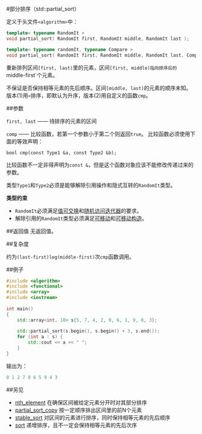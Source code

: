 #部分排序（std::partial_sort）

定义于头文件`<algorithm>`中：

```C++
template< typename RandomIt >
void partial_sort( RandomIt first, RandomIt middle, RandomIt last );    (1)
```
```C++
template< typename randomIt, typename Compare >
void partial_sort( RandomIt first, RandomIt middle, RandomIt last, Compare comp );       (2)
```

重新排列区间`[first, last)`里的元素，区间`[first, middle)指向排序后的`middle-first`个元素。

不保证是否保持相等元素的先后顺序。区间`[middle, last)`的元素的顺序未知。版本(1)用`<`排序，即默认为升序，版本(2)用自定义的函数`cmp`。

##参数

`first, last` —— 待排序的元素的区间

`comp` —— 比较函数，若第一个参数小于第二个则返回`true`。
       比较函数必须使用下面的等效声明：

`bool cmp(const Type1 &a, const Type2 &b);`

比较函数不一定非得声明为`const &`，但是这个函数对象应该不能修改传递过来的参数。

类型`Type1`和`Type2`必须是能够解除引用操作和隐式互转的`RandomIt`类型。

**类型约束**
- `RandomIt`必须满足[值可交换](../concept/ValueSwappable.md)和[随机访问迭代器](http://en.cppreference.com/w/cpp/concept/RandomAccessIterator)的要求。
- 解除引用的`RandomIt`类型必须满足[可移动](../concept/MoveAssignable.md)和[可移动构造](../concept/MoveConstructible.md)。

##返回值
无返回值。

##复杂度

约为`(last-first)log(middle-first)`次`cmp`函数调用。

##例子

```C++
#include <algorithm>
#include <functional>
#include <array>
#include <iostream>
 
int main()
{
    std::array<int, 10> s{5, 7, 4, 2, 8, 6, 1, 9, 0, 3};
 
    std::partial_sort(s.begin(), s.begin() + 3, s.end());
    for (int a : s) {
        std::cout << a << " ";
    } 
}
```

输出为：

```C++
0 1 2 7 8 6 5 9 4 3
```

##另见

- [nth_element](nth_element.md)    在确保区间被给定元素分开时对其部分排序
- [partial_sort_copy](partial_sort_copy.md)   按一定顺序排出区间里的前N个元素
- [stable_sort](stable_sort.md)    对区间的元素进行排序，同时保持相等元素的先后顺序
- [sort](stable_sort.md)     递增排序，且不一定会保持相等元素的先后次序
